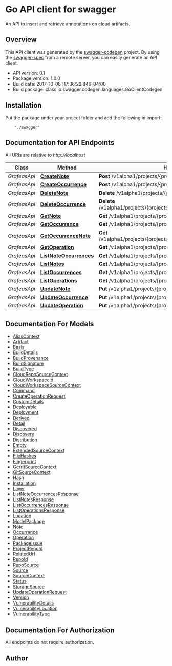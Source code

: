 # Go API client for swagger

An API to insert and retrieve annotations on cloud artifacts.

## Overview
This API client was generated by the [swagger-codegen](https://github.com/swagger-api/swagger-codegen) project.  By using the [swagger-spec](https://github.com/swagger-api/swagger-spec) from a remote server, you can easily generate an API client.

- API version: 0.1
- Package version: 1.0.0
- Build date: 2017-10-08T17:36:22.846-04:00
- Build package: class io.swagger.codegen.languages.GoClientCodegen

## Installation
Put the package under your project folder and add the following in import:
```
    "./swagger"
```

## Documentation for API Endpoints

All URIs are relative to *http://localhost*

Class | Method | HTTP request | Description
------------ | ------------- | ------------- | -------------
*GrafeasApi* | [**CreateNote**](docs/GrafeasApi.md#createnote) | **Post** /v1alpha1/projects/{projectsId}/notes | 
*GrafeasApi* | [**CreateOccurrence**](docs/GrafeasApi.md#createoccurrence) | **Post** /v1alpha1/projects/{projectsId}/occurrences | 
*GrafeasApi* | [**DeleteNote**](docs/GrafeasApi.md#deletenote) | **Delete** /v1alpha1/projects/{projectsId}/notes/{notesId} | 
*GrafeasApi* | [**DeleteOccurrence**](docs/GrafeasApi.md#deleteoccurrence) | **Delete** /v1alpha1/projects/{projectsId}/occurrences/{occurrencesId} | 
*GrafeasApi* | [**GetNote**](docs/GrafeasApi.md#getnote) | **Get** /v1alpha1/projects/{projectsId}/notes/{notesId} | 
*GrafeasApi* | [**GetOccurrence**](docs/GrafeasApi.md#getoccurrence) | **Get** /v1alpha1/projects/{projectsId}/occurrences/{occurrencesId} | 
*GrafeasApi* | [**GetOccurrenceNote**](docs/GrafeasApi.md#getoccurrencenote) | **Get** /v1alpha1/projects/{projectsId}/occurrences/{occurrencesId}/notes | 
*GrafeasApi* | [**GetOperation**](docs/GrafeasApi.md#getoperation) | **Get** /v1alpha1/projects/{projectsId}/operations/{operationsId} | 
*GrafeasApi* | [**ListNoteOccurrences**](docs/GrafeasApi.md#listnoteoccurrences) | **Get** /v1alpha1/projects/{projectsId}/notes/{notesId}/occurrences | 
*GrafeasApi* | [**ListNotes**](docs/GrafeasApi.md#listnotes) | **Get** /v1alpha1/projects/{projectsId}/notes | 
*GrafeasApi* | [**ListOccurrences**](docs/GrafeasApi.md#listoccurrences) | **Get** /v1alpha1/projects/{projectsId}/occurrences | 
*GrafeasApi* | [**ListOperations**](docs/GrafeasApi.md#listoperations) | **Get** /v1alpha1/projects/{projectsId}/operations | 
*GrafeasApi* | [**UpdateNote**](docs/GrafeasApi.md#updatenote) | **Put** /v1alpha1/projects/{projectsId}/notes/{notesId} | 
*GrafeasApi* | [**UpdateOccurrence**](docs/GrafeasApi.md#updateoccurrence) | **Put** /v1alpha1/projects/{projectsId}/occurrences/{occurrencesId} | 
*GrafeasApi* | [**UpdateOperation**](docs/GrafeasApi.md#updateoperation) | **Put** /v1alpha1/projects/{projectsId}/operations/{operationsId} | 


## Documentation For Models

 - [AliasContext](docs/AliasContext.md)
 - [Artifact](docs/Artifact.md)
 - [Basis](docs/Basis.md)
 - [BuildDetails](docs/BuildDetails.md)
 - [BuildProvenance](docs/BuildProvenance.md)
 - [BuildSignature](docs/BuildSignature.md)
 - [BuildType](docs/BuildType.md)
 - [CloudRepoSourceContext](docs/CloudRepoSourceContext.md)
 - [CloudWorkspaceId](docs/CloudWorkspaceId.md)
 - [CloudWorkspaceSourceContext](docs/CloudWorkspaceSourceContext.md)
 - [Command](docs/Command.md)
 - [CreateOperationRequest](docs/CreateOperationRequest.md)
 - [CustomDetails](docs/CustomDetails.md)
 - [Deployable](docs/Deployable.md)
 - [Deployment](docs/Deployment.md)
 - [Derived](docs/Derived.md)
 - [Detail](docs/Detail.md)
 - [Discovered](docs/Discovered.md)
 - [Discovery](docs/Discovery.md)
 - [Distribution](docs/Distribution.md)
 - [Empty](docs/Empty.md)
 - [ExtendedSourceContext](docs/ExtendedSourceContext.md)
 - [FileHashes](docs/FileHashes.md)
 - [Fingerprint](docs/Fingerprint.md)
 - [GerritSourceContext](docs/GerritSourceContext.md)
 - [GitSourceContext](docs/GitSourceContext.md)
 - [Hash](docs/Hash.md)
 - [Installation](docs/Installation.md)
 - [Layer](docs/Layer.md)
 - [ListNoteOccurrencesResponse](docs/ListNoteOccurrencesResponse.md)
 - [ListNotesResponse](docs/ListNotesResponse.md)
 - [ListOccurrencesResponse](docs/ListOccurrencesResponse.md)
 - [ListOperationsResponse](docs/ListOperationsResponse.md)
 - [Location](docs/Location.md)
 - [ModelPackage](docs/ModelPackage.md)
 - [Note](docs/Note.md)
 - [Occurrence](docs/Occurrence.md)
 - [Operation](docs/Operation.md)
 - [PackageIssue](docs/PackageIssue.md)
 - [ProjectRepoId](docs/ProjectRepoId.md)
 - [RelatedUrl](docs/RelatedUrl.md)
 - [RepoId](docs/RepoId.md)
 - [RepoSource](docs/RepoSource.md)
 - [Source](docs/Source.md)
 - [SourceContext](docs/SourceContext.md)
 - [Status](docs/Status.md)
 - [StorageSource](docs/StorageSource.md)
 - [UpdateOperationRequest](docs/UpdateOperationRequest.md)
 - [Version](docs/Version.md)
 - [VulnerabilityDetails](docs/VulnerabilityDetails.md)
 - [VulnerabilityLocation](docs/VulnerabilityLocation.md)
 - [VulnerabilityType](docs/VulnerabilityType.md)


## Documentation For Authorization

 All endpoints do not require authorization.


## Author



